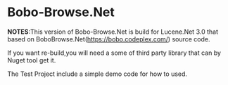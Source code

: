 Bobo-Browse.Net
===============

__NOTES__:This version of Bobo-Browse.Net is build for Lucene.Net 3.0 that based on BoboBrowse.Net(https://bobo.codeplex.com/) source code.

If you want re-build,you will need a some of third party library that can by Nuget tool get it.

The Test Project include a simple demo code for how to used.

